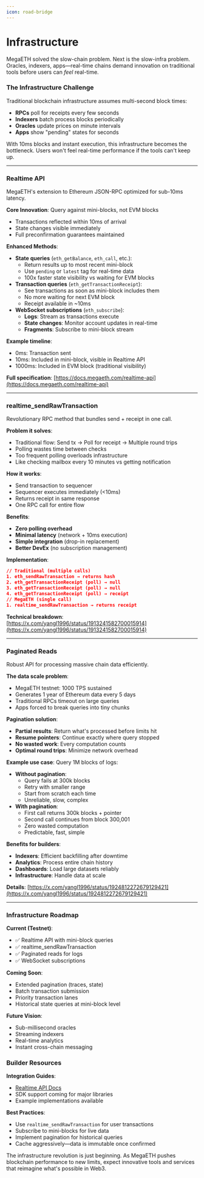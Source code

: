 ```yaml
---
icon: road-bridge
---
```


# Infrastructure

MegaETH solved the slow-chain problem. Next is the slow-infra problem. Oracles, indexers, apps—real-time chains demand innovation on traditional tools before users can _feel_ real-time.

### The Infrastructure Challenge

Traditional blockchain infrastructure assumes multi-second block times:

* **RPCs** poll for receipts every few seconds
* **Indexers** batch process blocks periodically
* **Oracles** update prices on minute intervals
* **Apps** show "pending" states for seconds

With 10ms blocks and instant execution, this infrastructure becomes the bottleneck. Users won't feel real-time performance if the tools can't keep up.

***

### Realtime API

MegaETH's extension to Ethereum JSON-RPC optimized for sub-10ms latency.

**Core Innovation**: Query against mini-blocks, not EVM blocks

* Transactions reflected within 10ms of arrival
* State changes visible immediately
* Full preconfirmation guarantees maintained

**Enhanced Methods**:

* **State queries** (`eth_getBalance`, `eth_call`, etc.):
  * Return results up to most recent mini-block
  * Use `pending` or `latest` tag for real-time data
  * 100x faster state visibility vs waiting for EVM blocks
* **Transaction queries** (`eth_getTransactionReceipt`):
  * See transactions as soon as mini-block includes them
  * No more waiting for next EVM block
  * Receipt available in \~10ms
* **WebSocket subscriptions** (`eth_subscribe`):
  * **Logs**: Stream as transactions execute
  * **State changes**: Monitor account updates in real-time
  * **Fragments**: Subscribe to mini-block stream

**Example timeline**:

* 0ms: Transaction sent
* 10ms: Included in mini-block, visible in Realtime API
* 1000ms: Included in EVM block (traditional visibility)

**Full specification**: [https://docs.megaeth.com/realtime-api](https://docs.megaeth.com/realtime-api)

***

### realtime\_sendRawTransaction

Revolutionary RPC method that bundles send + receipt in one call.

**Problem it solves**:

* Traditional flow: Send tx → Poll for receipt → Multiple round trips
* Polling wastes time between checks
* Too frequent polling overloads infrastructure
* Like checking mailbox every 10 minutes vs getting notification

**How it works**:

* Send transaction to sequencer
* Sequencer executes immediately (<10ms)
* Returns receipt in same response
* One RPC call for entire flow

**Benefits**:

* **Zero polling overhead**
* **Minimal latency** (network + 10ms execution)
* **Simple integration** (drop-in replacement)
* **Better DevEx** (no subscription management)

**Implementation**:

```json
// Traditional (multiple calls)
1. eth_sendRawTransaction → returns hash
2. eth_getTransactionReceipt (poll) → null
3. eth_getTransactionReceipt (poll) → null
4. eth_getTransactionReceipt (poll) → receipt
// MegaETH (single call)
1. realtime_sendRawTransaction → returns receipt
```

**Technical breakdown**: [https://x.com/yangl1996/status/1913241582700015914](https://x.com/yangl1996/status/1913241582700015914)

***

### Paginated Reads

Robust API for processing massive chain data efficiently.

**The data scale problem**:

* MegaETH testnet: 1000 TPS sustained
* Generates 1 year of Ethereum data every 5 days
* Traditional RPCs timeout on large queries
* Apps forced to break queries into tiny chunks

**Pagination solution**:

* **Partial results**: Return what's processed before limits hit
* **Resume pointers**: Continue exactly where query stopped
* **No wasted work**: Every computation counts
* **Optimal round trips**: Minimize network overhead

**Example use case**: Query 1M blocks of logs:

* **Without pagination**:
  * Query fails at 300k blocks
  * Retry with smaller range
  * Start from scratch each time
  * Unreliable, slow, complex
* **With pagination**:
  * First call returns 300k blocks + pointer
  * Second call continues from block 300,001
  * Zero wasted computation
  * Predictable, fast, simple

**Benefits for builders**:

* **Indexers**: Efficient backfilling after downtime
* **Analytics**: Process entire chain history
* **Dashboards**: Load large datasets reliably
* **Infrastructure**: Handle data at scale

**Details**: [https://x.com/yangl1996/status/1924812272679129421](https://x.com/yangl1996/status/1924812272679129421)

***

### Infrastructure Roadmap

**Current (Testnet)**:

* ✅ Realtime API with mini-block queries
* ✅ realtime\_sendRawTransaction
* ✅ Paginated reads for logs
* ✅ WebSocket subscriptions

**Coming Soon**:

* Extended pagination (traces, state)
* Batch transaction submission
* Priority transaction lanes
* Historical state queries at mini-block level

**Future Vision**:

* Sub-millisecond oracles
* Streaming indexers
* Real-time analytics
* Instant cross-chain messaging

### Builder Resources

**Integration Guides**:

* [Realtime API Docs](https://docs.megaeth.com/realtime-api)
* SDK support coming for major libraries
* Example implementations available

**Best Practices**:

* Use `realtime_sendRawTransaction` for user transactions
* Subscribe to mini-blocks for live data
* Implement pagination for historical queries
* Cache aggressively—data is immutable once confirmed

The infrastructure revolution is just beginning. As MegaETH pushes blockchain performance to new limits, expect innovative tools and services that reimagine what's possible in Web3.
